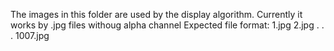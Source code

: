 The images in this folder are used by the display algorithm. Currently it works by .jpg files withoug alpha channel
Expected file format:
1.jpg
2.jpg 
.
.
.
1007.jpg
